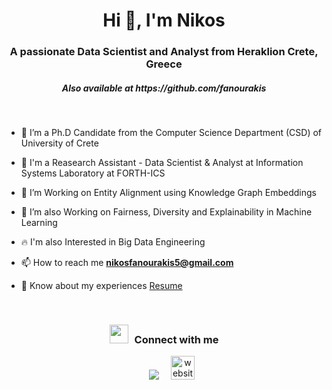 <h1 align="center">Hi 👋, I'm Nikos</a></h1>
<h3 align="center">A passionate Data Scientist and Analyst from Heraklion Crete, Greece</h3>
<h5 align="center">Also available at https://github.com/fanourakis </h5>
<br>


- 🔭 I’m a Ph.D Candidate from the Computer Science Department (CSD) of University of Crete

- 🔭 I'm a Reasearch Assistant - Data Scientist & Analyst at Information Systems Laboratory at FORTH-ICS

- 🌱 I’m Working on Entity Alignment using Knowledge Graph Embeddings

- 🌱 I’m also Working on Fairness, Diversity and Explainability in Machine Learning
  
- 🔥 I'm also Interested in Big Data Engineering

- 📫 How to reach me **nikosfanourakis5@gmail.com**

- 📄 Know about my experiences <a href="https://drive.google.com/file/d/1sp-QgiMVREqN3UqCtlaRoGA5NDclWkdo/view" target="blank">Resume</a>
<br/>
<h3 align="center" > <img src="https://media.giphy.com/media/iY8CRBdQXODJSCERIr/giphy.gif" width="30" height="30" style="margin-right: 10px;">Connect with me</h3>

<p align="center">

 <div align="center"  class="icons-social" style="margin-left: 10px;">
        <a style="margin-left: 15px;"  target="_blank" href="https://www.linkedin.com/in/nikos-fanourakis-314a31141/">
			<img src="https://img.icons8.com/doodle/40/000000/linkedin--v2.png"></a>
      	 <a style="margin-left: 15px;" target="_blank" href="https://sites.google.com/view/nikosfanou">
     <img width="38" height="38" src="https://img.icons8.com/cotton/64/website--v2.png" alt="website--v2"/>
</div>

</p>
